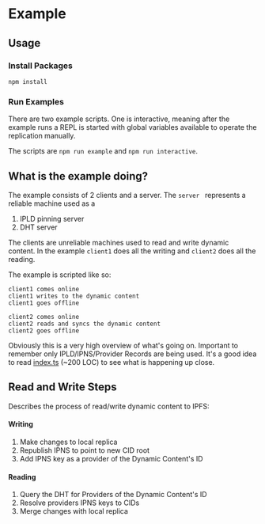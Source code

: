 # Example

## Usage

### Install Packages

`npm install`

### Run Examples

There are two example scripts. One is interactive, meaning after the example runs a REPL is started with global variables available to operate the replication manually.

The scripts are `npm run example` and `npm run interactive`.

## What is the example doing?

The example consists of 2 clients and a server.
The `server ` represents a reliable machine used as a

1. IPLD pinning server
2. DHT server

The clients are unreliable machines used to read and write dynamic content.
In the example `client1` does all the writing and `client2` does all the reading.

The example is scripted like so:

```
client1 comes online
client1 writes to the dynamic content
client1 goes offline

client2 comes online
client2 reads and syncs the dynamic content
client2 goes offline
```

Obviously this is a very high overview of what's going on.
Important to remember only IPLD/IPNS/Provider Records are being used.
It's a good idea to read [index.ts](./src/index.ts) (~200 LOC) to see what is happening up close.

## Read and Write Steps

Describes the process of read/write dynamic content to IPFS:

#### Writing

1. Make changes to local replica
2. Republish IPNS to point to new CID root
3. Add IPNS key as a provider of the Dynamic Content's ID

#### Reading

1. Query the DHT for Providers of the Dynamic Content's ID
2. Resolve providers IPNS keys to CIDs
3. Merge changes with local replica
